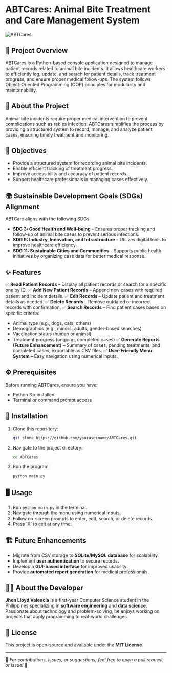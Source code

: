 # ABTCares: Animal Bite Treatment and Care Management System

![ABTCares](images/ABTCares_Main.png)  

## 📌 Project Overview
ABTCares is a Python-based console application designed to manage patient records related to animal bite incidents. It allows healthcare workers to efficiently log, update, and search for patient details, track treatment progress, and ensure proper medical follow-ups. The system follows Object-Oriented Programming (OOP) principles for modularity and maintainability.

## 📖 About the Project
Animal bite incidents require proper medical intervention to prevent complications such as rabies infection. ABTCares simplifies the process by providing a structured system to record, manage, and analyze patient cases, ensuring timely treatment and monitoring.

## 🎯 Objectives
- Provide a structured system for recording animal bite incidents.
- Enable efficient tracking of treatment progress.
- Improve accessibility and accuracy of patient records.
- Support healthcare professionals in managing cases effectively.

## 🌍 Sustainable Development Goals (SDGs) Alignment
ABTCare aligns with the following SDGs:
- **SDG 3: Good Health and Well-being** – Ensures proper tracking and follow-up of animal bite cases to prevent serious infections.
- **SDG 9: Industry, Innovation, and Infrastructure** – Utilizes digital tools to improve healthcare efficiency.
- **SDG 11: Sustainable Cities and Communities** – Supports public health initiatives by organizing case data for better medical response.

## ✨ Features
✅ **Read Patient Records** – Display all patient records or search for a specific one by ID.
✅ **Add New Patient Records** – Append new cases with required patient and incident details.
✅ **Edit Records** – Update patient and treatment details as needed.
✅ **Delete Records** – Remove outdated or incorrect records with confirmation.
✅ **Search Records** – Find patient cases based on specific criteria:
   - Animal type (e.g., dogs, cats, others)
   - Demographics (e.g., minors, adults, gender-based searches)
   - Vaccination status (human or animal)
   - Treatment progress (ongoing, completed cases)
✅ **Generate Reports (Future Enhancement)** – Summary of cases, pending treatments, and completed cases, exportable as CSV files.
✅ **User-Friendly Menu System** – Easy navigation using numerical inputs.

## ⚙️ Prerequisites
Before running ABTCares, ensure you have:
- Python 3.x installed
- Terminal or command prompt access

## 🚀 Installation
1. Clone this repository:
   ```sh
   git clone https://github.com/yourusername/ABTCares.git
   ```
2. Navigate to the project directory:
   ```sh
   cd ABTCares
   ```
3. Run the program:
   ```sh
   python main.py
   ```

## 🖥️ Usage
1. Run `python main.py` in the terminal.
2. Navigate through the menu using numerical inputs.
3. Follow on-screen prompts to enter, edit, search, or delete records.
4. Press 'X' to exit at any time.

## 🏗️ Future Enhancements
- Migrate from CSV storage to **SQLite/MySQL database** for scalability.
- Implement **user authentication** to secure records.
- Develop a **GUI-based interface** for improved usability.
- Provide **automated report generation** for medical professionals.

## 👨‍💻 About the Developer
**Jhon Lloyd Valencia** is a first-year Computer Science student in the Philippines specializing in **software engineering** and **data science**. Passionate about technology and problem-solving, he enjoys working on projects that apply programming to real-world challenges. 

## 📜 License
This project is open-source and available under the **MIT License**.

---

🔹 *For contributions, issues, or suggestions, feel free to open a pull request or issue!* 🚀

